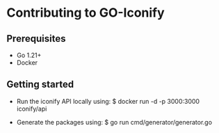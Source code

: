 # Contributing to GO-Iconify

## Prerequisites

- Go 1.21+
- Docker

## Getting started

- Run the iconify API locally using: 
$ docker run -d -p 3000:3000 iconify/api

- Generate the packages using: 
$ go run cmd/generator/generator.go